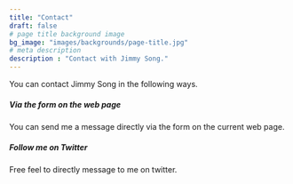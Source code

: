 ```yaml
---
title: "Contact"
draft: false
# page title background image
bg_image: "images/backgrounds/page-title.jpg"
# meta description
description : "Contact with Jimmy Song."
---
```


You can contact Jimmy Song in the following ways.

##### Via the form on the web page

You can send me a message directly via the form on the current web page.

##### Follow me on Twitter

Free feel to directly message to me on twitter.
